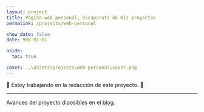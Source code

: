 ```yaml
---
layout: project
title: Página web personal, escaparate de mis proyectos
permalink: /projects/web-personal

show_date: false
date: 998-01-01

aside:
  toc: true

cover: ..\assets\projects\web-personal\cover.png
---
```

<script src="https://code.iconify.design/iconify-icon/2.1.0/iconify-icon.min.js"></script>

🚧 Estoy trabajando en la redacción de este proyecto. 🚧

---

Avances del proyecto diposibles en el [blog](../archive?tag=personal-web).

